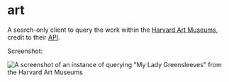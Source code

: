 # art

A search-only client to query the work within the [Harvard Art Museums](https://harvardartmuseums.org/), credit to their [API](https://github.com/harvardartmuseums/api-docs).

Screenshot:

![A screenshot of an instance of querying "My Lady Greensleeves" from the Harvard Art Museums](screenshot.png)